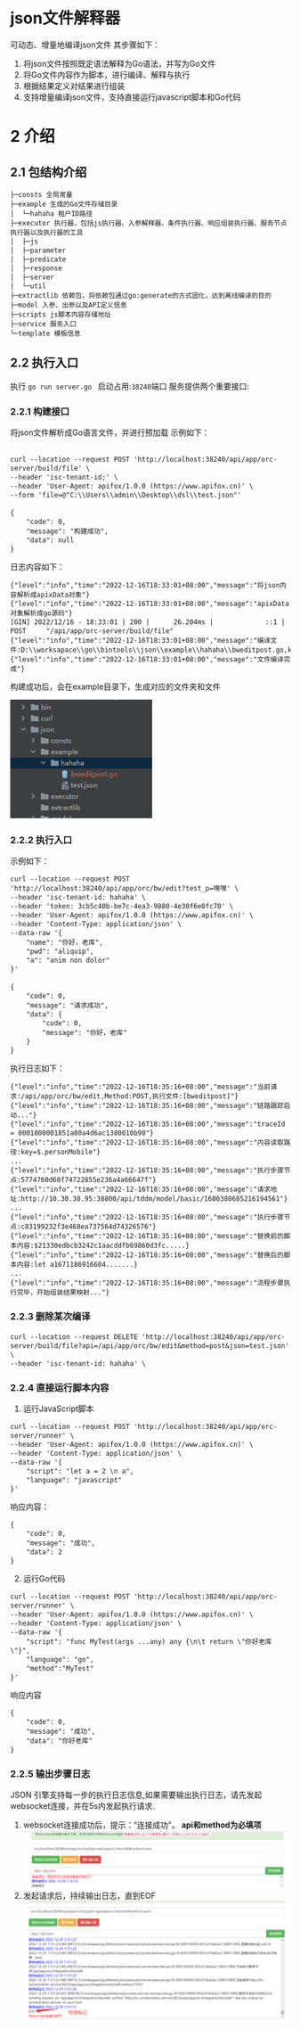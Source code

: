 # json文件解释器
可动态、增量地编译json文件
其步骤如下：
1. 将json文件按照既定语法解释为Go语法，并写为Go文件
2. 将Go文件内容作为脚本，进行编译、解释与执行
3. 根据结果定义对结果进行组装
4. 支持增量编译json文件，支持直接运行javascript脚本和Go代码

# 2 介绍
## 2.1 包结构介绍
```text
├─consts 全局常量
├─example 生成的Go文件存储目录
│  └─hahaha 租户ID路径
├─executor 执行器，包括js执行器、入参解释器、条件执行器、响应组装执行器、服务节点执行器以及执行器的工具
│  ├─js 
│  ├─parameter
│  ├─predicate
│  ├─response
│  ├─server
│  └─util
├─extractlib 依赖包，将依赖包通过go:generate的方式固化，达到离线编译的目的
├─model 入参、出参以及API定义信息
├─scripts js脚本内容存储地址
├─service 服务入口
└─template 模板信息
```
## 2.2 执行入口
执行 `go run server.go ` 启动占用:`38240`端口
服务提供两个重要接口:
### 2.2.1 构建接口
将json文件解析成Go语言文件，并进行预加载
示例如下：
```text

curl --location --request POST 'http://localhost:38240/api/app/orc-server/build/file' \
--header 'isc-tenant-id;' \
--header 'User-Agent: apifox/1.0.0 (https://www.apifox.cn)' \
--form 'file=@"C:\\Users\\admin\\Desktop\\dsl\\test.json"'

{
    "code": 0,
    "message": "构建成功",
    "data": null
}
```
日志内容如下：
```text
{"level":"info","time":"2022-12-16T18:33:01+08:00","message":"将json内容解析成apixData对象"}
{"level":"info","time":"2022-12-16T18:33:01+08:00","message":"apixData对象解析成go源码"}
[GIN] 2022/12/16 - 18:33:01 | 200 |      26.204ms |             ::1 | POST     "/api/app/orc-server/build/file"
{"level":"info","time":"2022-12-16T18:33:01+08:00","message":"编译文件:D:\\worksapace\\go\\bintools\\json\\example\\hahaha\\bweditpost.go,key=bweditpost.go"}
{"level":"info","time":"2022-12-16T18:33:01+08:00","message":"文件编译完成"}
```

构建成功后，会在example目录下，生成对应的文件夹和文件

![img.png](img.png)

### 2.2.2 执行入口
示例如下：
```text
curl --location --request POST 'http://localhost:38240/api/app/orc/bw/edit?test_p=嘿嘿' \
--header 'isc-tenant-id: hahaha' \
--header 'token: 3cb5c40b-be7c-4ea3-9880-4e30f6e0fc70' \
--header 'User-Agent: apifox/1.0.0 (https://www.apifox.cn)' \
--header 'Content-Type: application/json' \
--data-raw '{
    "name": "你好，老库",
    "pwd": "aliquip",
    "a": "anim non dolor"
}'

{
    "code": 0,
    "message": "请求成功",
    "data": {
        "code": 0,
        "message": "你好，老库"
    }
}
```
执行日志如下：
```text
{"level":"info","time":"2022-12-16T18:35:16+08:00","message":"当前请求:/api/app/orc/bw/edit,Method:POST,执行文件:[bweditpost]"}
{"level":"info","time":"2022-12-16T18:35:16+08:00","message":"链路跟踪启动..."}
{"level":"info","time":"2022-12-16T18:35:16+08:00","message":"traceId = 0001000001851a80a4d6ac1380010b90"}
{"level":"info","time":"2022-12-16T18:35:16+08:00","message":"内容读取路径:key=$.personMobile"}
...
{"level":"info","time":"2022-12-16T18:35:16+08:00","message":"执行步骤节点:5774760d68f74722855e236a4a66647f"}
{"level":"info","time":"2022-12-16T18:35:16+08:00","message":"请求地址:http://10.30.30.95:38800/api/tddm/model/basic/1600380685216194561"}
...
{"level":"info","time":"2022-12-16T18:35:16+08:00","message":"执行步骤节点:c83199232f3e468ea737564d74326576"}
{"level":"info","time":"2022-12-16T18:35:16+08:00","message":"替换前的脚本内容:$21330edbcb3242c1aacddfb69860d3fc.....}
{"level":"info","time":"2022-12-16T18:35:16+08:00","message":"替换后的脚本内容:let a1671186916684.......}
...
{"level":"info","time":"2022-12-16T18:35:16+08:00","message":"流程步骤执行完毕，开始组装结果映射..."}
```
### 2.2.3 删除某次编译
```text
curl --location --request DELETE 'http://localhost:38240/api/app/orc-server/build/file?api=/api/app/orc/bw/edit&method=post&json=test.json' \
--header 'isc-tenant-id: hahaha' \
```

### 2.2.4 直接运行脚本内容
1. 运行JavaScript脚本
```text
curl --location --request POST 'http://localhost:38240/api/app/orc-server/runner' \
--header 'User-Agent: apifox/1.0.0 (https://www.apifox.cn)' \
--header 'Content-Type: application/json' \
--data-raw '{
    "script": "let a = 2 \n a",
    "language": "javascript"
}'
```
响应内容：
```text
{
    "code": 0,
    "message": "成功",
    "data": 2
}
```
2. 运行Go代码
```text
curl --location --request POST 'http://localhost:38240/api/app/orc-server/runner' \
--header 'User-Agent: apifox/1.0.0 (https://www.apifox.cn)' \
--header 'Content-Type: application/json' \
--data-raw '{
    "script": "func MyTest(args ...any) any {\n\t return \"你好老库\"}",
    "language": "go",
    "method":"MyTest"
}'
```
响应内容
```text
{
    "code": 0,
    "message": "成功",
    "data": "你好老库"
}
```
### 2.2.5 输出步骤日志
JSON 引擎支持每一步的执行日志信息,如果需要输出执行日志，请先发起websocket连接，并在5s内发起执行请求.
1. websocket连接成功后，提示：“连接成功”。<red> **api和method为必填项**</red>
![img_1.png](img_1.png)
2. 发起请求后，持续输出日志，直到EOF
![img_2.png](img_2.png)
